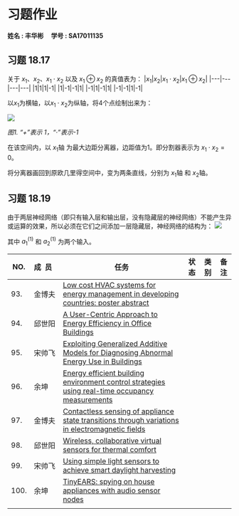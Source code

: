 # 习题作业
**姓名 : 丰华彬 &nbsp;&nbsp;&nbsp;&nbsp;学号 : SA17011135**

## 习题 18.17

关于 $x_1$、$x_2$、$x_1\cdot x_2$ 以及 $x_1 \oplus x_2$ 的真值表为：
|$x_1$|$x_2$|$x_1\cdot x_2$|$x_1\oplus x_2$|
|---|---|---|---|
|1|1|1|-1|
|1|-1|-1|1|
|-1|1|-1|1|
|-1|-1|1|-1|

以$x_1$为横轴，以$x_1\cdot x_2$为纵轴，将4个点绘制出来为：

![](./18_17.png)

*图1. “+”表示 1，“·”表示-1*

在该空间内，以 $x_1$轴 为最大边距分离器，边距值为1。即分割器表示为 $x_1\cdot x_2=0$。

将分离器画回到原欧几里得空间中，变为两条直线，分别为 $x_1$轴 和 $x_2$轴。

## 习题 18.19

由于两层神经网络（即只有输入层和输出层，没有隐藏层的神经网络）不能产生异或运算的效果，所以必须在它们之间添加一层隐藏层，神经网络的结构为：
![](./18_19.png)

其中 $a_1^{(1)}$ 和 $a_2^{(1)}$ 为两个输入。


NO.|成&nbsp;&nbsp;员&nbsp;&nbsp;|任务|状态|类别|备注|
|---|---|---|---|---|---|
|93.|金博夫|[Low cost HVAC systems for energy management in developing countries: poster abstract](https://coding.net/u/AutumnSun/p/BuildSys/attachment/default/preview/4262653)||||
|94.|邱世阳|[A User-Centric Approach to Energy Efficiency in Office Buildings](https://coding.net/u/AutumnSun/p/BuildSys/attachment/default/preview/4262659)||||
|95.|宋帅飞|[Exploiting Generalized Additive Models for Diagnosing Abnormal Energy Use in Buildings](https://coding.net/u/AutumnSun/p/BuildSys/attachment/default/preview/4262667)||||
|96.|余坤|[Energy efficient building environment control strategies using real-time occupancy measurements](https://coding.net/u/AutumnSun/p/BuildSys/attachment/default/preview/4262678)||||
|97.|金博夫|[Contactless sensing of appliance state transitions through variations in electromagnetic fields](https://coding.net/u/AutumnSun/p/BuildSys/attachment/default/preview/4262688)||||
|98.|邱世阳|[Wireless, collaborative virtual sensors for thermal comfort](https://coding.net/u/AutumnSun/p/BuildSys/attachment/default/preview/4262695)||||
|99.|宋帅飞|[Using simple light sensors to achieve smart daylight harvesting](https://coding.net/u/AutumnSun/p/BuildSys/attachment/default/preview/4262700)||||
|100.|余坤|[TinyEARS: spying on house appliances with audio sensor nodes](https://coding.net/u/AutumnSun/p/BuildSys/attachment/default/preview/4262705)||||
|||||||




